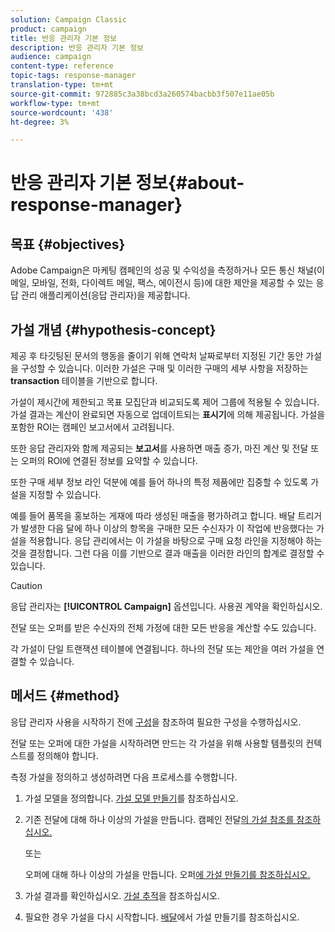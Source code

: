 ```yaml
---
solution: Campaign Classic
product: campaign
title: 반응 관리자 기본 정보
description: 반응 관리자 기본 정보
audience: campaign
content-type: reference
topic-tags: response-manager
translation-type: tm+mt
source-git-commit: 972885c3a38bcd3a260574bacbb3f507e11ae05b
workflow-type: tm+mt
source-wordcount: '438'
ht-degree: 3%

---
```



# 반응 관리자 기본 정보{#about-response-manager}

## 목표 {#objectives}

Adobe Campaign은 마케팅 캠페인의 성공 및 수익성을 측정하거나 모든 통신 채널(이메일, 모바일, 전화, 다이렉트 메일, 팩스, 에이전시 등)에 대한 제안을 제공할 수 있는 응답 관리 애플리케이션(응답 관리자)을 제공합니다.

## 가설 개념 {#hypothesis-concept}

제공 후 타깃팅된 문서의 행동을 줄이기 위해 연락처 날짜로부터 지정된 기간 동안 가설을 구성할 수 있습니다. 이러한 가설은 구매 및 이러한 구매의 세부 사항을 저장하는 **transaction** 테이블을 기반으로 합니다.

가설이 제시간에 제한되고 목표 모집단과 비교되도록 제어 그룹에 적용될 수 있습니다. 가설 결과는 계산이 완료되면 자동으로 업데이트되는 **표시기**&#x200B;에 의해 제공됩니다. 가설을 포함한 ROI는 캠페인 보고서에서 고려됩니다.

또한 응답 관리자와 함께 제공되는 **보고서**&#x200B;를 사용하면 매출 증가, 마진 계산 및 전달 또는 오퍼의 ROI에 연결된 정보를 요약할 수 있습니다.

또한 구매 세부 정보 라인 덕분에 예를 들어 하나의 특정 제품에만 집중할 수 있도록 가설을 지정할 수 있습니다.

예를 들어 품목을 홍보하는 게재에 따라 생성된 매출을 평가하려고 합니다. 배달 트리거가 발생한 다음 달에 하나 이상의 항목을 구매한 모든 수신자가 이 작업에 반응했다는 가설을 적용합니다. 응답 관리에서는 이 가설을 바탕으로 구매 요청 라인을 지정해야 하는 것을 결정합니다. 그런 다음 이를 기반으로 결과 매출을 이러한 라인의 합계로 결정할 수 있습니다.

>[!CAUTION]
>
>응답 관리자는 **[!UICONTROL Campaign]** 옵션입니다. 사용권 계약을 확인하십시오.

전달 또는 오퍼를 받은 수신자의 전체 가정에 대한 모든 반응을 계산할 수도 있습니다.

각 가설이 단일 트랜잭션 테이블에 연결됩니다. 하나의 전달 또는 제안을 여러 가설을 연결할 수 있습니다.

## 메서드 {#method}

응답 관리자 사용을 시작하기 전에 [구성](../../campaign/using/configuration.md)을 참조하여 필요한 구성을 수행하십시오.

전달 또는 오퍼에 대한 가설을 시작하려면 만드는 각 가설을 위해 사용할 템플릿의 컨텍스트를 정의해야 합니다.

측정 가설을 정의하고 생성하려면 다음 프로세스를 수행합니다.

1. 가설 모델을 정의합니다. [가설 모델 만들기](../../campaign/using/hypothesis-templates.md#creating-a-hypothesis-model)를 참조하십시오.
1. 기존 전달에 대해 하나 이상의 가설을 만듭니다. 캠페인 전달[의 가설 참조를 참조하십시오.](../../campaign/using/creating-hypotheses.md#referencing-a-hypothesis-in-a-campaign-delivery)

   또는

   오퍼에 대해 하나 이상의 가설을 만듭니다. 오퍼[에 가설 만들기를 참조하십시오.](../../campaign/using/creating-hypotheses.md#creating-a-hypothesis-on-an-offer)

1. 가설 결과를 확인하십시오. [가설 추적](../../campaign/using/hypothesis-tracking.md)을 참조하십시오.
1. 필요한 경우 가설을 다시 시작합니다. [배달](../../campaign/using/creating-hypotheses.md#creating-a-hypothesis-on-the-fly-on-a-delivery)에서 가설 만들기를 참조하십시오.

